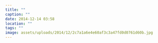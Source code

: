 ```yaml
---
title: ""
caption: ""
date: 2014-12-14 03:58
location: ""
tags: ""
image: assets/uploads/2014/12/2c7a1a6e4e60af3c3a47fd0d0761d60b.jpg
---
```

